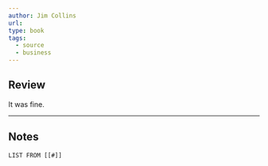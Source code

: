 ```yaml
---
author: Jim Collins
url: 
type: book
tags:
  - source
  - business
---
```

## Review
It was fine.

---

## Notes
```dataview
LIST FROM [[#]]
```
